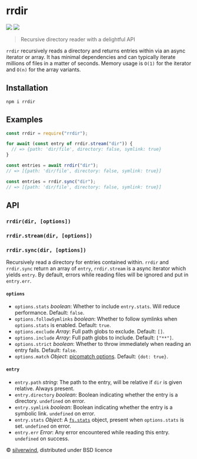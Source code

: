 # rrdir
[![](https://img.shields.io/npm/v/rrdir.svg?style=flat)](https://www.npmjs.org/package/rrdir) [![](https://img.shields.io/npm/dm/rrdir.svg)](https://www.npmjs.org/package/rrdir)

> Recursive directory reader with a delightful API

`rrdir` recursively reads a directory and returns entries within via an async iterator or array. It has minimal dependencies and can typically iterate millions of files in a matter of seconds. Memory usage is `O(1)` for the iterator and `O(n)` for the array variants.

## Installation
```console
npm i rrdir
```

## Examples
```js
const rrdir = require("rrdir");

for await (const entry of rrdir.stream("dir")) {
  // => {path: 'dir/file', directory: false, symlink: true}
}

const entries = await rrdir("dir");
// => [{path: 'dir/file', directory: false, symlink: true}]

const entries = rrdir.sync("dir");
// => [{path: 'dir/file', directory: false, symlink: true}]

```

## API

### `rrdir(dir, [options])`
### `rrdir.stream(dir, [options])`
### `rrdir.sync(dir, [options])`

Recursively read a directory for entries contained within. `rrdir` and `rrdir.sync` return an array of `entry`, `rrdir.stream` is a async iterator which yields `entry`. By default, errors while reading files will be ignored and put in `entry.err`.

#### `options`

- `options.stats` *boolean*: Whether to include `entry.stats`. Will reduce performance. Default: `false`.
- `options.followSymlinks` *boolean*: Whether to follow symlinks when `options.stats` is enabled. Default: `true`.
- `options.exclude` *Array*: Full path globs to exclude. Default: `[]`.
- `options.include` *Array*: Full path globs to include. Default: `["**"]`.
- `options.strict` *boolean*: Whether to throw immediately when reading an entry fails. Default: `false`.
- `options.match` *Object*: [picomatch options](https://github.com/micromatch/picomatch#options). Default: `{dot: true}`.

#### `entry`

- `entry.path` *string*: The path to the entry, will be relative if `dir` is given relative. Always present.
- `entry.directory` *boolean*: Boolean indicating whether the entry is a directory. `undefined` on error.
- `entry.symlink` *boolean*: Boolean indicating whether the entry is a symbolic link. `undefined` on error.
- `entry.stats` *Object*: A [`fs.stats`](https://nodejs.org/api/fs.html#fs_class_fs_stats) object, present when `options.stats` is set. `undefined` on error.
- `entry.err` *Error*: Any error encountered while reading this entry. `undefined` on success.

© [silverwind](https://github.com/silverwind), distributed under BSD licence
